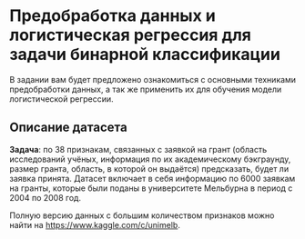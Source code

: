 # Предобработка данных и логистическая регрессия для задачи бинарной классификации

В задании вам будет предложено ознакомиться с основными техниками предобработки данных, 
а так же применить их для обучения модели логистической регрессии.

## Описание датасета

__Задача__: по 38 признакам, связанных с заявкой на грант (область исследований учёных, информация по их академическому бэкграунду, размер гранта, область, в которой он выдаётся) предсказать, будет ли заявка принята. Датасет включает в себя информацию по 6000 заявкам на гранты, которые были поданы в университете Мельбурна в период с 2004 по 2008 год.

Полную версию данных с большим количеством признаков можно найти на https://www.kaggle.com/c/unimelb.
